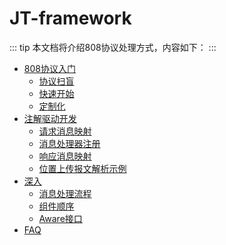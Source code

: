 # JT-framework

::: tip
本文档将介绍808协议处理方式，内容如下：
:::

- [808协议入门](./basic)
    - [协议扫盲](./basic/protocol-introduction.md)
    - [快速开始](./basic/quick-start.md)
    - [定制化](./basic/customized.md)
- [注解驱动开发](./annotation-based-dev)
    - [请求消息映射](./annotation-based-dev/req-msg-mapping.md)
    - [消息处理器注册](./annotation-based-dev/msg-handler-register.md)
    - [响应消息映射](./annotation-based-dev/resp-msg-mapping.md)
    - [位置上传报文解析示例](./annotation-based-dev/location-msg-parse-demo.md)
- [深入](./more)
    - [消息处理流程](./more/design-of-msg-processing.md)
    - [组件顺序](./more/component-order.md)
    - [Aware接口](./more/aware-interface.md)
- [FAQ](./FAQ)